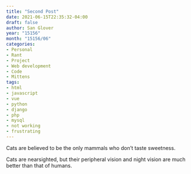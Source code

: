```yaml
---
title: "Second Post"
date: 2021-06-15T22:35:32-04:00
draft: false
author: San Glover
year: "15156"
month: "15156/06"
categories:
- Personal
- Rant
- Project
- Web development
- Code
- Mittens
tags:
- html
- javascript
- vue
- python
- django
- php
- mysql
- not working
- frustrating
---
```

Cats are believed to be the only mammals who don’t taste sweetness.

<!-- more -->

Cats are nearsighted, but their peripheral vision and night vision are much better than that of humans.